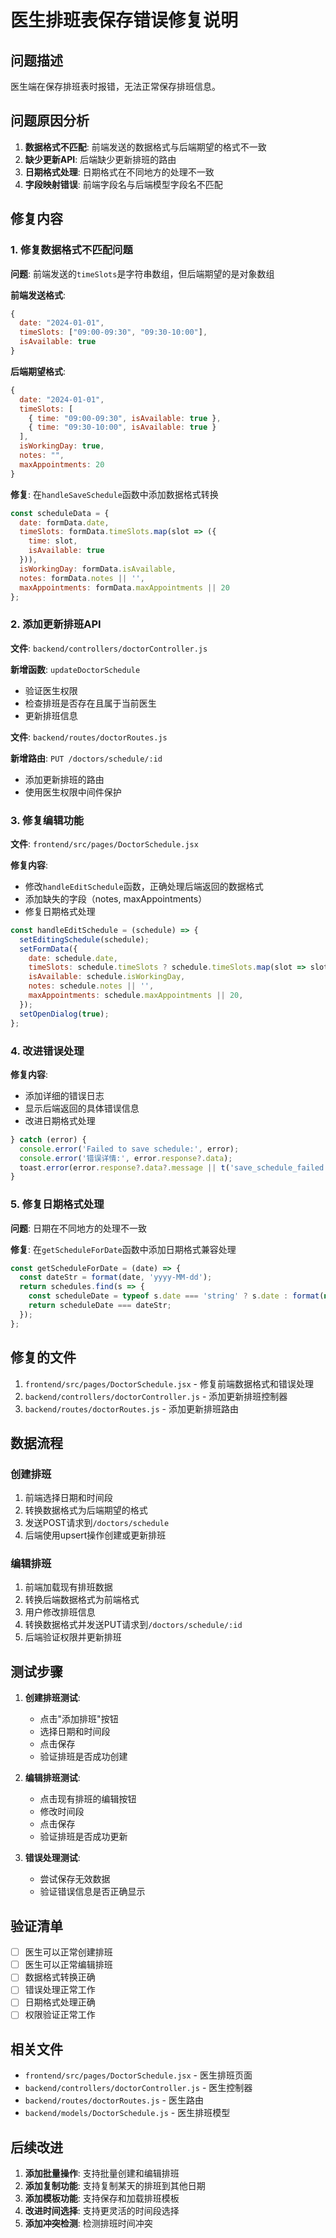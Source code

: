 # 医生排班表保存错误修复说明

## 问题描述

医生端在保存排班表时报错，无法正常保存排班信息。

## 问题原因分析

1. **数据格式不匹配**: 前端发送的数据格式与后端期望的格式不一致
2. **缺少更新API**: 后端缺少更新排班的路由
3. **日期格式处理**: 日期格式在不同地方的处理不一致
4. **字段映射错误**: 前端字段名与后端模型字段名不匹配

## 修复内容

### 1. 修复数据格式不匹配问题

**问题**: 前端发送的`timeSlots`是字符串数组，但后端期望的是对象数组

**前端发送格式**:
```javascript
{
  date: "2024-01-01",
  timeSlots: ["09:00-09:30", "09:30-10:00"],
  isAvailable: true
}
```

**后端期望格式**:
```javascript
{
  date: "2024-01-01",
  timeSlots: [
    { time: "09:00-09:30", isAvailable: true },
    { time: "09:30-10:00", isAvailable: true }
  ],
  isWorkingDay: true,
  notes: "",
  maxAppointments: 20
}
```

**修复**: 在`handleSaveSchedule`函数中添加数据格式转换

```javascript
const scheduleData = {
  date: formData.date,
  timeSlots: formData.timeSlots.map(slot => ({
    time: slot,
    isAvailable: true
  })),
  isWorkingDay: formData.isAvailable,
  notes: formData.notes || '',
  maxAppointments: formData.maxAppointments || 20
};
```

### 2. 添加更新排班API

**文件**: `backend/controllers/doctorController.js`

**新增函数**: `updateDoctorSchedule`
- 验证医生权限
- 检查排班是否存在且属于当前医生
- 更新排班信息

**文件**: `backend/routes/doctorRoutes.js`

**新增路由**: `PUT /doctors/schedule/:id`
- 添加更新排班的路由
- 使用医生权限中间件保护

### 3. 修复编辑功能

**文件**: `frontend/src/pages/DoctorSchedule.jsx`

**修复内容**:
- 修改`handleEditSchedule`函数，正确处理后端返回的数据格式
- 添加缺失的字段（notes, maxAppointments）
- 修复日期格式处理

```javascript
const handleEditSchedule = (schedule) => {
  setEditingSchedule(schedule);
  setFormData({
    date: schedule.date,
    timeSlots: schedule.timeSlots ? schedule.timeSlots.map(slot => slot.time) : [],
    isAvailable: schedule.isWorkingDay,
    notes: schedule.notes || '',
    maxAppointments: schedule.maxAppointments || 20,
  });
  setOpenDialog(true);
};
```

### 4. 改进错误处理

**修复内容**:
- 添加详细的错误日志
- 显示后端返回的具体错误信息
- 改进日期格式处理

```javascript
} catch (error) {
  console.error('Failed to save schedule:', error);
  console.error('错误详情:', error.response?.data);
  toast.error(error.response?.data?.message || t('save_schedule_failed'));
}
```

### 5. 修复日期格式处理

**问题**: 日期在不同地方的处理不一致

**修复**: 在`getScheduleForDate`函数中添加日期格式兼容处理

```javascript
const getScheduleForDate = (date) => {
  const dateStr = format(date, 'yyyy-MM-dd');
  return schedules.find(s => {
    const scheduleDate = typeof s.date === 'string' ? s.date : format(new Date(s.date), 'yyyy-MM-dd');
    return scheduleDate === dateStr;
  });
};
```

## 修复的文件

1. `frontend/src/pages/DoctorSchedule.jsx` - 修复前端数据格式和错误处理
2. `backend/controllers/doctorController.js` - 添加更新排班控制器
3. `backend/routes/doctorRoutes.js` - 添加更新排班路由

## 数据流程

### 创建排班
1. 前端选择日期和时间段
2. 转换数据格式为后端期望的格式
3. 发送POST请求到`/doctors/schedule`
4. 后端使用upsert操作创建或更新排班

### 编辑排班
1. 前端加载现有排班数据
2. 转换后端数据格式为前端格式
3. 用户修改排班信息
4. 转换数据格式并发送PUT请求到`/doctors/schedule/:id`
5. 后端验证权限并更新排班

## 测试步骤

1. **创建排班测试**:
   - 点击"添加排班"按钮
   - 选择日期和时间段
   - 点击保存
   - 验证排班是否成功创建

2. **编辑排班测试**:
   - 点击现有排班的编辑按钮
   - 修改时间段
   - 点击保存
   - 验证排班是否成功更新

3. **错误处理测试**:
   - 尝试保存无效数据
   - 验证错误信息是否正确显示

## 验证清单

- [ ] 医生可以正常创建排班
- [ ] 医生可以正常编辑排班
- [ ] 数据格式转换正确
- [ ] 错误处理正常工作
- [ ] 日期格式处理正确
- [ ] 权限验证正常工作

## 相关文件

- `frontend/src/pages/DoctorSchedule.jsx` - 医生排班页面
- `backend/controllers/doctorController.js` - 医生控制器
- `backend/routes/doctorRoutes.js` - 医生路由
- `backend/models/DoctorSchedule.js` - 医生排班模型

## 后续改进

1. **添加批量操作**: 支持批量创建和编辑排班
2. **添加复制功能**: 支持复制某天的排班到其他日期
3. **添加模板功能**: 支持保存和加载排班模板
4. **改进时间选择**: 支持更灵活的时间段选择
5. **添加冲突检测**: 检测排班时间冲突
